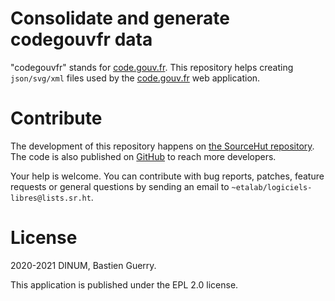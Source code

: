 
# Consolidate and generate codegouvfr data

"codegouvfr" stands for [code.gouv.fr](https://code.gouv.fr).  This repository helps creating
`json/svg/xml` files used by the [code.gouv.fr](https://git.sr.ht/~etalab/code.gouv.fr) web application.


# Contribute

The development of this repository happens on [the SourceHut
repository](https://git.sr.ht/~etalab/codegouvfr-consolidate-data).  The code is also published on [GitHub](https://github.com/etalab/codegouvfr-data) to reach more
developers.

Your help is welcome.  You can contribute with bug reports, patches,
feature requests or general questions by sending an email to
`~etalab/logiciels-libres@lists.sr.ht`.


# License

2020-2021 DINUM, Bastien Guerry.

This application is published under the EPL 2.0 license.

